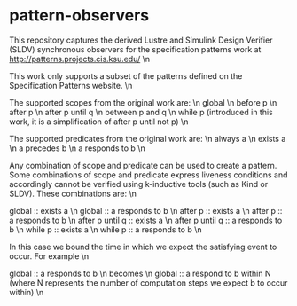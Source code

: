 # pattern-observers
This repository captures the derived Lustre and Simulink Design Verifier (SLDV) synchronous observers for the 
specification patterns work at http://patterns.projects.cis.ksu.edu/ \n

This work only supports a subset of the patterns defined on the Specification Patterns website. \n

The supported scopes from the original work are: \n
  global \n
  before p \n
  after p \n
  after p until q \n
  between p and q \n
  while p (introduced in this work, it is a simplification of after p until not p) \n
  
The supported predicates from the original work are: \n
  always a \n
  exists a \n
  a precedes b \n
  a responds to b \n

Any combination of scope and predicate can be used to create a pattern. Some combinations of scope and predicate
express liveness conditions and accordingly cannot be verified using k-inductive tools (such as Kind or SLDV). 
These combinations are: \n

  global :: exists a \n
  global :: a responds to b \n
  after p :: exists a \n
  after p :: a responds to b \n
  after p until q :: exists a \n
  after p until q :: a responds to b \n
  while p :: exists a \n
  while p :: a responds to b \n
  
In this case we bound the time in which we expect the satisfying event to occur. For example \n

  global :: a responds to b \n
      becomes \n
  global :: a respond to b within N (where N represents the number of computation steps we expect b to occur within) \n
  
